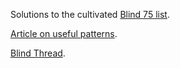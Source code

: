 Solutions to the cultivated [Blind 75 list](https://leetcode.com/discuss/general-discussion/460599/blind-75-leetcode-questions).

[Article on useful patterns](https://hackernoon.com/14-patterns-to-ace-any-coding-interview-question-c5bb3357f6ed).

[Blind Thread](https://www.teamblind.com/post/New-Year-Gift---Curated-List-of-Top-75-LeetCode-Questions-to-Save-Your-Time-OaM1orEU).

